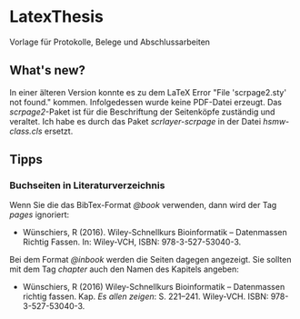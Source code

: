 # LatexThesis
Vorlage für Protokolle, Belege und Abschlussarbeiten

## What's new?
In einer älteren Version konnte es zu dem LaTeX Error "File 'scrpage2.sty' not found." kommen. Infolgedessen wurde keine PDF-Datei erzeugt. Das *scrpage2*-Paket ist für die Beschriftung der Seitenköpfe zuständig und veraltet. Ich habe es durch das Paket *scrlayer-scrpage* in der Datei *hsmw-class.cls* ersetzt.

## Tipps

### Buchseiten in Literaturverzeichnis
Wenn Sie die das BibTex-Format *@book* verwenden, dann wird der Tag *pages* ignoriert:

- Wünschiers, R (2016). Wiley-Schnellkurs Bioinformatik – Datenmassen Richtig Fassen.
In: Wiley-VCH, ISBN: 978-3-527-53040-3.

Bei dem Format *@inbook* werden die Seiten dagegen angezeigt. Sie sollten mit dem Tag *chapter* auch den Namen des Kapitels angeben:

- Wünschiers, R (2016) Wiley-Schnellkurs Bioinformatik – Datenmassen richtig fassen.
Kap. *Es allen zeigen*: S. 221–241. Wiley-VCH. ISBN: 978-3-527-53040-3.

